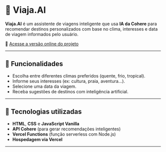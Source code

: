 # 🌴 Viaja.AI

**Viaja.AI** é um assistente de viagens inteligente que usa **IA da Cohere** para recomendar destinos personalizados com base no clima, interesses e data de viagem informados pelo usuário.

🔗 [Acesse a versão online do projeto](https://viaja-ia.vercel.app)

---

## 🚀 Funcionalidades

- Escolha entre diferentes climas preferidos (quente, frio, tropical).
- Informe seus interesses (ex: cultura, praia, aventura...).
- Selecione uma data da viagem.
- Receba sugestões de destinos com inteligência artificial.

---

## 🧠 Tecnologias utilizadas

- **HTML**, **CSS** e **JavaScript Vanilla**
- **API Cohere** (para gerar recomendações inteligentes)
- **Vercel Functions** (função serverless com Node.js)
- **Hospedagem via Vercel**

---
